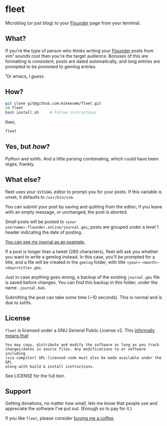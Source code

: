 # fleet

Microblog (or just blog) to your [Flounder] page from your terminal.

## What?

If you're the type of person who thinks writing your [Flounder] posts from vim¹ sounds cool then you're the target audience. Bonuses of this are formatting is consistent, posts are dated automatically, and long entries are prompted to be promoted to gemlog entries.

¹Or emacs, *I guess.*

## How?

```bash
git clone git@github.com:mikeevmm/fleet.git
cd fleet
bash install.sh     # Follow instructions
```

then,

```bash
fleet
```

## Yes, but *how*?

Python and sshfs. And a little parsing combinating, which could have been regex, frankly.

## What else?

fleet uses your `$VISUAL` editor to prompt you for your posts. If this variable is unset, it defaults to `/usr/bin/vim`.

You can submit your post by saving and quitting from the editor; if you leave with an empty message, or unchanged, the post is aborted.

Small posts will be posted to `<your username>.flounder.online/journal.gmi`; posts are grouped under a level 1 header indicating the date of posting.

[You can see my journal as an example.](https://miguelmurca.flounder.online/journal.gmi)

If a post is longer than a tweet (280 characters), fleet will ask you whether you want to write a gemlog instead. In this case, you'll be prompted for a title, and a file will be created in the `gemlog` folder, with title `<year>-<month>-<day><title>.gmi`.

Just in case anything goes wrong, a backup of the existing `journal.gmi` file is saved before changes. You can find this backup in this folder, under the name `.journal.bak`.

Submitting the post can take some time (~10 seconds). This is normal and is due to sshfs.

## License

`fleet` is licensed under a GNU General Public License v2. This [informally means that][tldr]:

    You may copy, distribute and modify the software as long as you track
    changes/dates in source files. Any modifications to or software including
    (via compiler) GPL-licensed code must also be made available under the GPL
    along with build & install instructions.

See LICENSE for the full text.

## Support

Getting donations, no matter how small, lets me know that people use and 
appreciate the software I've put out. (Enough so to pay for it.)

If you like `fleet`, please consider [buying me a coffee][coffee].

[Flounder]: https://flounder.online
[tldr]: https://tldrlegal.com/license/gnu-general-public-license-v2#summary
[coffee]: https://www.paypal.me/miguelmurca/2.50
